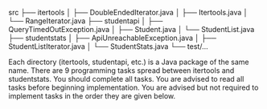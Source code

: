 src
├── itertools
│   ├── DoubleEndedIterator.java
│   ├── Itertools.java
│   └── RangeIterator.java
├── studentapi
│   ├── QueryTimedOutException.java
│   ├── Student.java
│   └── StudentList.java
├── studentstats
│   ├── ApiUnreachableException.java
│   ├── StudentListIterator.java
│   └── StudentStats.java
└── test/...


Each directory (itertools, studentapi, etc.) is a Java package of the same name. There are 9 programming tasks spread between itertools and studentstats. You should complete all tasks. You are advised to read all tasks before beginning implementation. You are advised but not required to implement tasks in the order they are given below.

